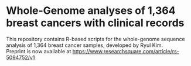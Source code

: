 # Whole-Genome analyses of 1,364 breast cancers with clinical records

This repository contains R-based scripts for the whole-genome sequence analysis of 1,364 breast cancer samples, developed by Ryul Kim.<br/>
Preprint is now available at https://www.researchsquare.com/article/rs-5094752/v1

